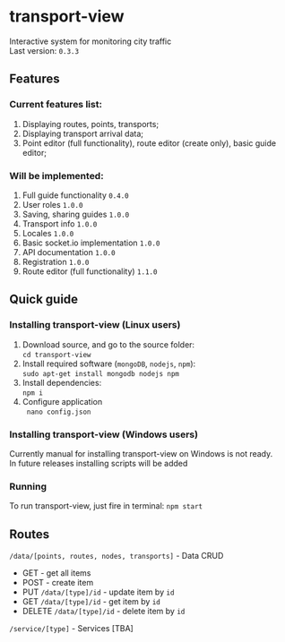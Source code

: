 
# transport-view  
Interactive system for monitoring city traffic  
Last version: ```0.3.3```  
## Features
### Current features list:
1. Displaying routes, points, transports;
2. Displaying transport arrival data;
3. Point editor (full functionality), route editor (create only), basic guide editor;

### Will be implemented:
1. Full guide functionality ```0.4.0```
2. User roles ```1.0.0```
3. Saving, sharing guides ```1.0.0```
4. Transport info ```1.0.0```
5. Locales ```1.0.0```
6. Basic socket.io implementation ```1.0.0```
8. API documentation ```1.0.0```
9. Registration ```1.0.0```
10. Route editor (full functionality) ```1.1.0```

## Quick guide
### Installing transport-view (Linux users)

1. Download source, and go to the source folder:  
```cd transport-view```
2. Install required software (```mongoDB```, ```nodejs```, ```npm```):  
```sudo apt-get install mongodb nodejs npm```
3. Install dependencies:  
```npm i```
4. Configure application  
``` nano config.json```

### Installing transport-view (Windows users)

Currently manual for installing transport-view on Windows is not ready.  
In future releases installing scripts will be added

### Running

To run transport-view, just fire in terminal:
```npm start```

## Routes

```/data/[points, routes, nodes, transports]``` - Data CRUD
* GET - get all items
* POST - create item
* PUT ```/data/[type]/id``` - update item by ```id```
* GET ```/data/[type]/id``` - get item by ```id```
* DELETE ```/data/[type]/id``` - delete item by ```id```


```/service/[type]``` - Services
[TBA]
